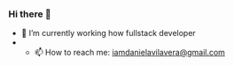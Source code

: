 ### Hi there 👋
- 🔭 I’m currently working how fullstack developer
- - 📫 How to reach me: iamdanielavilavera@gmail.com
<!--
**iamdanielavilavera/iamdanielavilavera** is a ✨ _special_ ✨ repository because its `README.md` (this file) appears on your GitHub profile.

Here are some ideas to get you started:

- 🔭 I’m currently working on ...
- 🌱 I’m currently learning ...
- 👯 I’m looking to collaborate on ...
- 🤔 I’m looking for help with ...
- 💬 Ask me about ...
- 📫 How to reach me: ...
- 😄 Pronouns: ...
- ⚡ Fun fact: ...
-->
